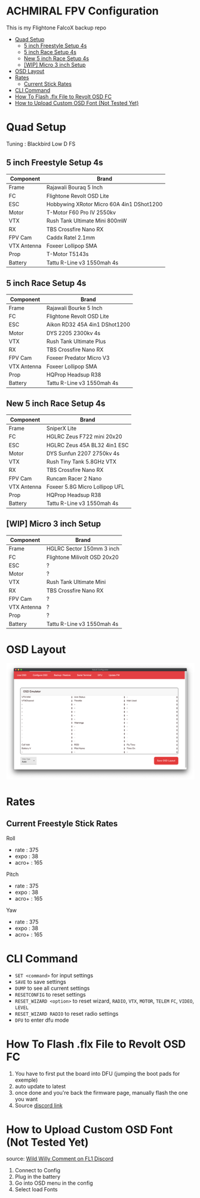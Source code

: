 # ACHMIRAL FPV Configuration
This is my Flightone FalcoX backup repo

- [Quad Setup](#quad-setup)
  * [5 inch Freestyle Setup 4s](#5-inch-freestyle-setup-4s)
  * [5 inch Race Setup 4s](#5-inch-race-setup-4s)
  * [New 5 inch Race Setup 4s](#new-5-inch-race-setup-4s)
  * [[WIP] Micro 3 inch Setup](#wip-micro-3-inch-setup)
- [OSD Layout](#osd-layout)
- [Rates](#rates)
  * [Current Stick Rates](#current-stick-rates)
- [CLI Command](#cli-command)
- [How To Flash .flx File to Revolt OSD FC](#how-to-flash-flx-file-to-revolt-osd-fc)
- [How to Upload Custom OSD Font (Not Tested Yet)](#how-to-upload-custom-osd-font-not-tested-yet)

# Quad Setup

Tuning : Blackbird Low D FS

## 5 inch Freestyle Setup 4s
| Component     | Brand                                     |
| ------------- |-------------------------------------------| 
| Frame         | Rajawali Bouraq 5 Inch                    | 
| FC            | Flightone Revolt OSD Lite                 |
| ESC           | Hobbywing  XRotor Micro 60A 4in1 DShot1200|
| Motor         | T-Motor F60 Pro IV 2550kv                 |
| VTX           | Rush Tank Ultimate Mini 800mW             |
| RX            | TBS Crossfire Nano RX                     |
| FPV Cam       | Caddx Ratel 2.1mm                         |
| VTX Antenna   | Foxeer Lollipop SMA                       |
| Prop          | T-Motor T5143s                            |
| Battery       | Tattu R-Line v3 1550mah 4s                |

## 5 inch Race Setup 4s
| Component     | Brand                                     |
| ------------- |-------------------------------------------| 
| Frame         | Rajawali Bourke 5 Inch                    | 
| FC            | Flightone Revolt OSD Lite                 |
| ESC           | Aikon RD32 45A 4in1 DShot1200             |
| Motor         | DYS 2205 2300kv 4s                        |
| VTX           | Rush Tank Ultimate Plus                   |
| RX            | TBS Crossfire Nano RX                     |
| FPV Cam       | Foxeer Predator Micro V3                  |
| VTX Antenna   | Foxeer Lollipop SMA                       |
| Prop          | HQProp Headsup R38                        |
| Battery       | Tattu R-Line v3 1550mah 4s                |

## New 5 inch Race Setup 4s
| Component     | Brand                                     |
| ------------- |-------------------------------------------| 
| Frame         | SniperX Lite                              | 
| FC            | HGLRC Zeus F722 mini 20x20                |
| ESC           | HGLRC Zeus 45A BL32 4in1 ESC              |
| Motor         | DYS Sunfun 2207 2750kv 4s                 |
| VTX           | Rush Tiny Tank 5.8GHz VTX                 |
| RX            | TBS Crossfire Nano RX                     |
| FPV Cam       | Runcam Racer 2 Nano                       |
| VTX Antenna   | Foxeer 5.8G Micro Lollipop UFL            |
| Prop          | HQProp Headsup R38                        |
| Battery       | Tattu R-Line v3 1550mah 4s                |

## [WIP] Micro 3 inch Setup
| Component     | Brand                                     |
| ------------- |-------------------------------------------| 
| Frame         | HGLRC Sector 150mm 3 inch                 |
| FC            | Flightone Milivolt OSD 20x20              |
| ESC           | ?                                         |
| Motor         | ?                                         |
| VTX           | Rush Tank Ultimate Mini                   |
| RX            | TBS Crossfire Nano RX                     |
| FPV Cam       | ?                                         |
| VTX Antenna   | ?                                         |
| Prop          | ?                                         |
| Battery       | Tattu R-Line v3 1550mah 4s                |

# OSD Layout
![OSD Layout](image/osd_layout.png)

# Rates
## Current Freestyle Stick Rates
Roll
- rate  : 375
- expo  : 38
- acro+ : 165

Pitch
- rate  : 375
- expo  : 38
- acro+ : 165

Yaw
- rate  : 375
- expo  : 38
- acro+ : 165

# CLI Command
- `SET <command>` for input settings
- `SAVE` to save settings
- `DUMP` to see all current settings
- `RESETCONFIG` to reset settings
- `RESET_WIZARD <option>` to reset wizard, `RADIO`, `VTX`, `MOTOR`, `TELEM` `FC`, `VIDEO`, `LEVEL` 
- `RESET_WIZARD RADIO` to reset radio settings
- `DFU` to enter dfu mode

# How To Flash .flx File to Revolt OSD FC
1. You have to first put the board into DFU (jumping the boot pads for exemple)
2. auto update to latest
3. once done and you're back the firmware page, manually flash the one you want
4. Source [discord link](https://discord.com/channels/422512413552672769/525828485596446736/733407340707184815)

# How to Upload Custom OSD Font (Not Tested Yet)
source: [Wild Willy Comment on FL1 Discord](https://discord.com/channels/422512413552672769/422516423844298762/691052194916728833)
1. Connect to Config
2. Plug in the battery
3. Go into OSD menu in the config
4. Select load Fonts

